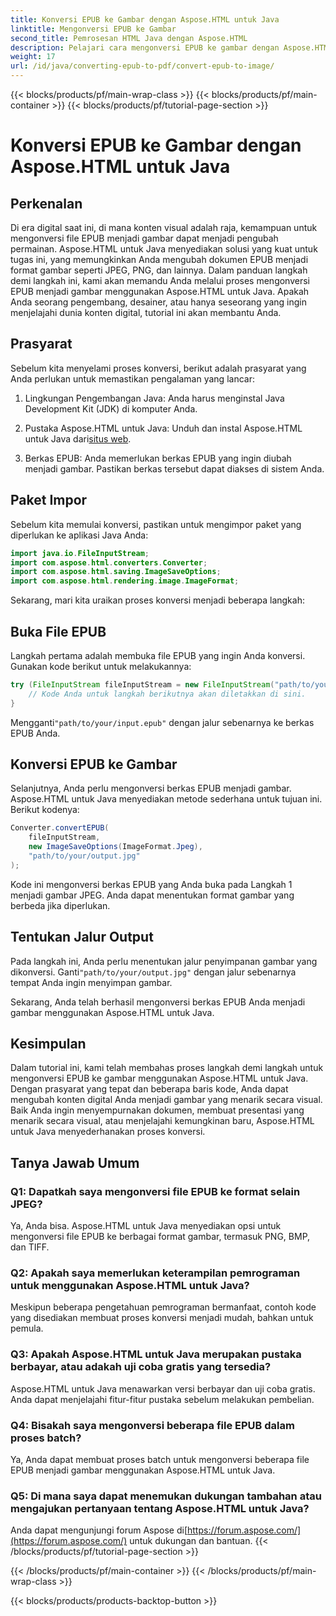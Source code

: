 ```yaml
---
title: Konversi EPUB ke Gambar dengan Aspose.HTML untuk Java
linktitle: Mengonversi EPUB ke Gambar
second_title: Pemrosesan HTML Java dengan Aspose.HTML
description: Pelajari cara mengonversi EPUB ke gambar dengan Aspose.HTML untuk Java. Ubah konten digital Anda dengan mudah. Panduan langkah demi langkah disertakan.
weight: 17
url: /id/java/converting-epub-to-pdf/convert-epub-to-image/
---
```


{{< blocks/products/pf/main-wrap-class >}}
{{< blocks/products/pf/main-container >}}
{{< blocks/products/pf/tutorial-page-section >}}

# Konversi EPUB ke Gambar dengan Aspose.HTML untuk Java


## Perkenalan

Di era digital saat ini, di mana konten visual adalah raja, kemampuan untuk mengonversi file EPUB menjadi gambar dapat menjadi pengubah permainan. Aspose.HTML untuk Java menyediakan solusi yang kuat untuk tugas ini, yang memungkinkan Anda mengubah dokumen EPUB menjadi format gambar seperti JPEG, PNG, dan lainnya. Dalam panduan langkah demi langkah ini, kami akan memandu Anda melalui proses mengonversi EPUB menjadi gambar menggunakan Aspose.HTML untuk Java. Apakah Anda seorang pengembang, desainer, atau hanya seseorang yang ingin menjelajahi dunia konten digital, tutorial ini akan membantu Anda.

## Prasyarat

Sebelum kita menyelami proses konversi, berikut adalah prasyarat yang Anda perlukan untuk memastikan pengalaman yang lancar:

1. Lingkungan Pengembangan Java: Anda harus menginstal Java Development Kit (JDK) di komputer Anda.

2.  Pustaka Aspose.HTML untuk Java: Unduh dan instal Aspose.HTML untuk Java dari[situs web](https://releases.aspose.com/html/java/).

3. Berkas EPUB: Anda memerlukan berkas EPUB yang ingin diubah menjadi gambar. Pastikan berkas tersebut dapat diakses di sistem Anda.

## Paket Impor

Sebelum kita memulai konversi, pastikan untuk mengimpor paket yang diperlukan ke aplikasi Java Anda:

```java
import java.io.FileInputStream;
import com.aspose.html.converters.Converter;
import com.aspose.html.saving.ImageSaveOptions;
import com.aspose.html.rendering.image.ImageFormat;
```

Sekarang, mari kita uraikan proses konversi menjadi beberapa langkah:

## Buka File EPUB

Langkah pertama adalah membuka file EPUB yang ingin Anda konversi. Gunakan kode berikut untuk melakukannya:

```java
try (FileInputStream fileInputStream = new FileInputStream("path/to/your/input.epub")) {
    // Kode Anda untuk langkah berikutnya akan diletakkan di sini.
}
```

 Mengganti`"path/to/your/input.epub"` dengan jalur sebenarnya ke berkas EPUB Anda.

## Konversi EPUB ke Gambar

Selanjutnya, Anda perlu mengonversi berkas EPUB menjadi gambar. Aspose.HTML untuk Java menyediakan metode sederhana untuk tujuan ini. Berikut kodenya:

```java
Converter.convertEPUB(
    fileInputStream,
    new ImageSaveOptions(ImageFormat.Jpeg),
    "path/to/your/output.jpg"
);
```

Kode ini mengonversi berkas EPUB yang Anda buka pada Langkah 1 menjadi gambar JPEG. Anda dapat menentukan format gambar yang berbeda jika diperlukan.

## Tentukan Jalur Output

Pada langkah ini, Anda perlu menentukan jalur penyimpanan gambar yang dikonversi. Ganti`"path/to/your/output.jpg"` dengan jalur sebenarnya tempat Anda ingin menyimpan gambar.

Sekarang, Anda telah berhasil mengonversi berkas EPUB Anda menjadi gambar menggunakan Aspose.HTML untuk Java.

## Kesimpulan

Dalam tutorial ini, kami telah membahas proses langkah demi langkah untuk mengonversi EPUB ke gambar menggunakan Aspose.HTML untuk Java. Dengan prasyarat yang tepat dan beberapa baris kode, Anda dapat mengubah konten digital Anda menjadi gambar yang menarik secara visual. Baik Anda ingin menyempurnakan dokumen, membuat presentasi yang menarik secara visual, atau menjelajahi kemungkinan baru, Aspose.HTML untuk Java menyederhanakan proses konversi.

## Tanya Jawab Umum

### Q1: Dapatkah saya mengonversi file EPUB ke format selain JPEG?
Ya, Anda bisa. Aspose.HTML untuk Java menyediakan opsi untuk mengonversi file EPUB ke berbagai format gambar, termasuk PNG, BMP, dan TIFF.

### Q2: Apakah saya memerlukan keterampilan pemrograman untuk menggunakan Aspose.HTML untuk Java?
Meskipun beberapa pengetahuan pemrograman bermanfaat, contoh kode yang disediakan membuat proses konversi menjadi mudah, bahkan untuk pemula.

### Q3: Apakah Aspose.HTML untuk Java merupakan pustaka berbayar, atau adakah uji coba gratis yang tersedia?
Aspose.HTML untuk Java menawarkan versi berbayar dan uji coba gratis. Anda dapat menjelajahi fitur-fitur pustaka sebelum melakukan pembelian.

### Q4: Bisakah saya mengonversi beberapa file EPUB dalam proses batch?
Ya, Anda dapat membuat proses batch untuk mengonversi beberapa file EPUB menjadi gambar menggunakan Aspose.HTML untuk Java.

### Q5: Di mana saya dapat menemukan dukungan tambahan atau mengajukan pertanyaan tentang Aspose.HTML untuk Java?
 Anda dapat mengunjungi forum Aspose di[https://forum.aspose.com/](https://forum.aspose.com/) untuk dukungan dan bantuan.
{{< /blocks/products/pf/tutorial-page-section >}}

{{< /blocks/products/pf/main-container >}}
{{< /blocks/products/pf/main-wrap-class >}}

{{< blocks/products/products-backtop-button >}}
